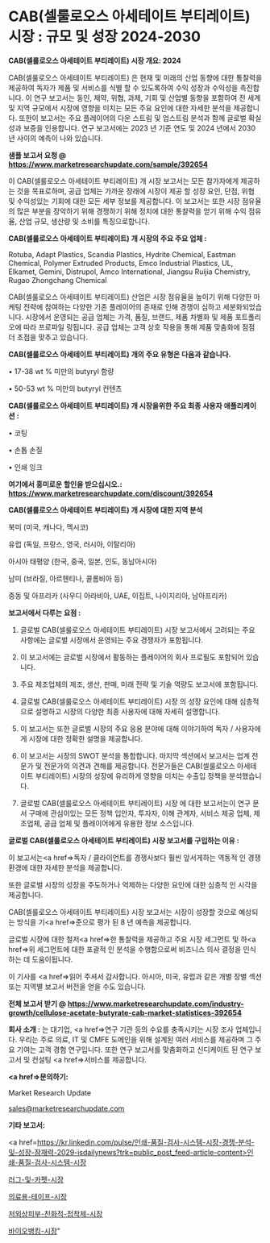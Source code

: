 # CAB(셀룰로오스 아세테이트 부티레이트) 시장 : 규모 및 성장 2024-2030

<strong>CAB(셀룰로오스 아세테이트 부티레이트) 시장 개요: 2024</strong>

CAB(셀룰로오스 아세테이트 부티레이트) 은 현재 및 미래의 산업 동향에 대한 통찰력을 제공하여 독자가 제품 및 서비스를 식별 할 수 있도록하여 수익 성장과 수익성을 촉진합니다. 이 연구 보고서는 동인, 제약, 위협, 과제, 기회 및 산업별 동향을 포함하여 전 세계 및 지역 규모에서 시장에 영향을 미치는 모든 주요 요인에 대한 자세한 분석을 제공합니다. 또한이 보고서는 주요 플레이어의 다운 스트림 및 업스트림 분석과 함께 글로벌 확실성과 보증을 인용합니다. 연구 보고서에는 2023 년 기준 연도 및 2024 년에서 2030 년 사이의 예측이 나와 있습니다.



<strong>샘플 보고서 요청 @ <a href=https://www.marketresearchupdate.com/sample/392654>https://www.marketresearchupdate.com/sample/392654</a></strong>

이 CAB(셀룰로오스 아세테이트 부티레이트) 개 시장 보고서는 모든 참가자에게 제공하는 것을 목표로하며, 공급 업체는 가까운 장래에 시장이 제공 할 성장 요인, 단점, 위협 및 수익성있는 기회에 대한 모든 세부 정보를 제공합니다. 이 보고서는 또한 시장 점유율의 많은 부분을 장악하기 위해 경쟁하기 위해 정치에 대한 통찰력을 얻기 위해 수익 점유율, 산업 규모, 생산량 및 소비를 특징으로합니다.



<strong>CAB(셀룰로오스 아세테이트 부티레이트) 개 시장의 주요 주요 업체 :</strong>

Rotuba, Adapt Plastics, Scandia Plastics, Hydrite Chemical, Eastman Chemical, Polymer Extruded Products, Emco Industrial Plastics, UL, Elkamet, Gemini, Distrupol, Amco International, Jiangsu Ruijia Chemistry, Rugao Zhongchang Chemical

CAB(셀룰로오스 아세테이트 부티레이트) 산업은 시장 점유율을 높이기 위해 다양한 마케팅 전략에 참여하는 다양한 기존 플레이어의 존재로 인해 경쟁이 심하고 세분화되었습니다. 시장에서 운영되는 공급 업체는 가격, 품질, 브랜드, 제품 차별화 및 제품 포트폴리오에 따라 프로파일 링됩니다. 공급 업체는 고객 상호 작용을 통해 제품 맞춤화에 점점 더 초점을 맞추고 있습니다.



<strong>CAB(셀룰로오스 아세테이트 부티레이트) 개의 주요 유형은 다음과 같습니다.</strong>

• 17-38 wt % 미만의 butyryl 함량

• 50-53 wt % 미만의 butyryl 컨텐츠



<strong>CAB(셀룰로오스 아세테이트 부티레이트) 개 시장을위한 주요 최종 사용자 애플리케이션 :</strong>

• 코팅

• 손톱 손질

• 인쇄 잉크



<strong>여기에서 흥미로운 할인을 받으십시오.: <a href=https://www.marketresearchupdate.com/discount/392654>https://www.marketresearchupdate.com/discount/392654</a></strong>



<strong>CAB(셀룰로오스 아세테이트 부티레이트) 개 시장에 대한 지역 분석</strong>

북미 (미국, 캐나다, 멕시코)

유럽 (독일, 프랑스, 영국, 러시아, 이탈리아)

아시아 태평양 (한국, 중국, 일본, 인도, 동남아시아)

남미 (브라질, 아르헨티나, 콜롬비아 등)

중동 및 아프리카 (사우디 아라비아, UAE, 이집트, 나이지리아, 남아프리카)



<strong>보고서에서 다루는 요점 :</strong>

1. 글로벌 CAB(셀룰로오스 아세테이트 부티레이트) 시장 보고서에서 고려되는 주요 사항에는 글로벌 시장에서 운영되는 주요 경쟁자가 포함됩니다.

2. 이 보고서에는 글로벌 시장에서 활동하는 플레이어의 회사 프로필도 포함되어 있습니다.

3. 주요 제조업체의 제조, 생산, 판매, 미래 전략 및 기술 역량도 보고서에 포함됩니다.

4. 글로벌 CAB(셀룰로오스 아세테이트 부티레이트) 시장 의 성장 요인에 대해 심층적으로 설명하고 시장의 다양한 최종 사용자에 대해 자세히 설명합니다.

5. 이 보고서는 또한 글로벌 시장의 주요 응용 분야에 대해 이야기하여 독자 / 사용자에게 시장에 대한 정확한 설명을 제공합니다.

6. 이 보고서는 시장의 SWOT 분석을 통합합니다. 마지막 섹션에서 보고서는 업계 전문가 및 전문가의 의견과 견해를 제공합니다. 전문가들은 CAB(셀룰로오스 아세테이트 부티레이트) 시장의 성장에 유리하게 영향을 미치는 수출입 정책을 분석했습니다.

7. 글로벌 CAB(셀룰로오스 아세테이트 부티레이트) 시장 에 대한 보고서는이 연구 문서 구매에 관심이있는 모든 정책 입안자, 투자자, 이해 관계자, 서비스 제공 업체, 제조업체, 공급 업체 및 플레이어에게 유용한 정보 소스입니다.



<strong>글로벌 CAB(셀룰로오스 아세테이트 부티레이트) 시장 보고서를 구입하는 이유 :</strong>

이 보고서는<a href=>독자 / 클</a>라이언트를 경쟁사보다 훨씬 앞서게하는 역동적 인 경쟁 환경에 대한 자세한 분석을 제공합니다.

또한 글로벌 시장의 성장을 주도하거나 억제하는 다양한 요인에 대한 심층적 인 시각을 제공합니다.

CAB(셀룰로오스 아세테이트 부티레이트) 시장 보고서는 시장이 성장할 것으로 예상되는 방식을 기<a href=>준으로</a> 평가 된 8 년 예측을 제공합니다.

글로벌 시장에 대한 철저<a href=>한 통찰력</a>을 제공하고 주요 시장 세그먼트 및 하<a href=>위 세그</a>먼트에 대한 포괄적 인 분석을 수행함으로써 비즈니스 의사 결정을 인식하는 데 도움이됩니다.

이 기사를 <a href=>읽어 주</a>셔서 감사합니다. 아시아, 미국, 유럽과 같은 개별 장별 섹션 또는 지역별 보고서 버전을 얻을 수도 있습니다.



<strong>전체 보고서 받기 @ <a href=https://www.marketresearchupdate.com/industry-growth/cellulose-acetate-butyrate-cab-market-statistices-392654>https://www.marketresearchupdate.com/industry-growth/cellulose-acetate-butyrate-cab-market-statistices-392654</a></strong>



<strong>회사 소개 :</strong>
는 대기업, <a href=>연구 기</a>관 등의 수요를 충족시키는 시장 조사 업체입니다. 우리는 주로 의료, IT 및 CMFE 도메인을 위해 설계된 여러 서비스를 제공하며 그 주요 기여는 고객 경험 연구입니다. 또한 연구 보고서를 맞춤화하고 신디케이트 된 연구 보고서 및 컨설팅 <a href=>서비</a>스를 제공합니다.



<strong><a href=>문의하기:</a></strong>

Market Research Update

sales@marketresearchupdate.com



<strong>기타 보고서:</strong>

<a href=https://kr.linkedin.com/pulse/인쇄-품질-검사-시스템-시장-경쟁-분석-및-성장-잠재력-2029-isdailynews?trk=public_post_feed-article-content>인쇄-품질-검사-시스템-시장</a>

<a href=https://www.linkedin.com/pulse/러그-및-카펫-시장-진입-전략-위험-평가2029년-trendsetters-talk-360-analysis/>러그-및-카펫-시장</a>

<a href=https://www.linkedin.com/pulse/의료용-테이프-시장-동향-및-성장-전망-isdailynews-frxdf/>의료용-테이프-시장</a>

<a href=https://www.linkedin.com/pulse/저외상피부-친화적-접착제-시장-진입-전략-및-위험-평가2029년-analytics-alchemy-360-analysis-mboef/>저외상피부-친화적-접착제-시장</a>

<a href=https://www.linkedin.com/pulse/바이오뱅킹-시장-규모-및-성장-2023-survey-savvy-insights-360-analysis-ldimc/>바이오뱅킹-시장</a>"
